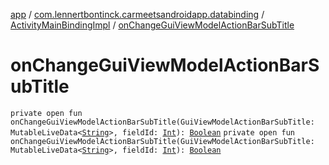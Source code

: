 [app](../../index.md) / [com.lennertbontinck.carmeetsandroidapp.databinding](../index.md) / [ActivityMainBindingImpl](index.md) / [onChangeGuiViewModelActionBarSubTitle](./on-change-gui-view-model-action-bar-sub-title.md)

# onChangeGuiViewModelActionBarSubTitle

`private open fun onChangeGuiViewModelActionBarSubTitle(GuiViewModelActionBarSubTitle: MutableLiveData<`[`String`](https://kotlinlang.org/api/latest/jvm/stdlib/kotlin/-string/index.html)`>, fieldId: `[`Int`](https://kotlinlang.org/api/latest/jvm/stdlib/kotlin/-int/index.html)`): `[`Boolean`](https://kotlinlang.org/api/latest/jvm/stdlib/kotlin/-boolean/index.html)
`private open fun onChangeGuiViewModelActionBarSubTitle(GuiViewModelActionBarSubTitle: MutableLiveData<`[`String`](https://kotlinlang.org/api/latest/jvm/stdlib/kotlin/-string/index.html)`>, fieldId: `[`Int`](https://kotlinlang.org/api/latest/jvm/stdlib/kotlin/-int/index.html)`): `[`Boolean`](https://kotlinlang.org/api/latest/jvm/stdlib/kotlin/-boolean/index.html)